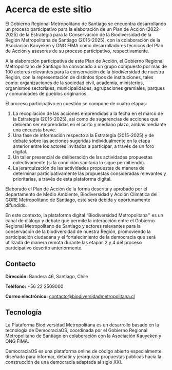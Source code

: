 # Acerca de este sitio

El Gobierno Regional Metropolitano de Santiago se encuentra desarrollando un proceso participativo para la elaboración de un Plan de Acción (2022-2025) de la Estrategia para la Conservación de la Biodiversidad de la Región Metropolitana de Santiago (2015-2025), con la colaboración de la Asociación Kauyeken y ONG FIMA como desarrolladores técnicos del Plan de Acción y asesores de su proceso participativo, respectivamente.
 
A la elaboración participativa de este Plan de Acción, el Gobierno Regional Metropolitano de Santiago ha convocado a un grupo compuesto por más de 100 actores relevantes para la conservación de la biodiversidad de nuestra Región, con la representación de distintos tipos de instituciones, tales como: organizaciones de la sociedad civil, academia, ministerios, organismos sectoriales, municipalidades, agrupaciones gremiales, parques y comunidades de pueblos originarios.
 
El proceso participativo en cuestión se compone de cuatro etapas:
 
1. La recopilación de las acciones emprendidas a la fecha en el marco de la Estrategia (2015-2025), así como de sugerencias de acciones que debieran ser emprendidas en el corto y mediano plazo, ambas mediante una encuesta breve. 
2. Una fase de información respecto a la Estrategia (2015-2025) y de debate sobre las acciones sugeridas individualmente en la etapa anterior entre los actores invitados a participar, a través de un foro digital.
3. Un taller presencial de deliberación de las actividades propuestas colectivamente (si la condición sanitaria lo sigue permitiendo).
4. La jerarquización de las actividades propuestas de manera de determinar participativamente las propuestas consideradas relevantes y prioritarias, a través de esta plataforma digital. 
 
Elaborado el Plan de Acción de la forma descrita y aprobado por el departamento de Medio Ambiente, Biodiversidad y Acción Climática del GORE Metropolitano de Santiago, este será debida y oportunamente difundido.
 
En este contexto, la plataforma digital “Biodiversidad Metropolitana'' es un canal de diálogo y debate que permite la interacción entre el Gobierno Regional Metropolitano de Santiago y actores relevantes para la conservación de la biodiversidad de nuestra Región, promoviendo la participación ciudadana y el fortalecimiento de la democracia que será utilizada de manera remota durante las etapas 2 y 4 del proceso participativo descrito anteriormente.



## Contacto

**Dirección:** Bandera 46, Santiago, Chile


**Teléfono:** +56 22 2509000

**Correo electrónico:** [contacto@biodiversidadmetropolitana.cl ](mailto:contacto@biodiversidadmetropolitana.cl )
​
## Tecnología

La Plataforma Biodiversidad Metropolitana es un desarrollo basado en la tecnología de DemocraciaOS, coordinada por el Gobierno Regional Metropolitano de Santiago en colaboración con la Asociación Kauyeken y ONG FIMA.

DemocraciaOS es una plataforma online de código abierto especialmente diseñada para informar, debatir y jerarquizar propuestas públicas hacia la construcción de una democracia adaptada al siglo XXI.
